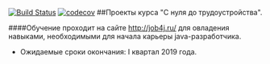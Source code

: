 [![Build Status](https://travis-ci.org/sane5ever/job4j.svg?branch=master)](https://travis-ci.org/sane5ever/job4j)
[![codecov](https://codecov.io/gh/sane5ever/job4j/branch/master/graph/badge.svg)](https://codecov.io/gh/sane5ever/job4j)
##Проекты курса "С нуля до трудоустройства".

####Обучение проходит на сайте http://job4j.ru/ для овладения навыками, необходимыми для начала карьеры java-разработчика.

* Ожидаемые сроки окончания: I квартал 2019 года.